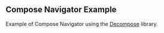## Compose Navigator Example

Example of Compose Navigator using the [Decompose](https://github.com/arkivanov/Decompose) library.
